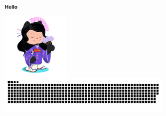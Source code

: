 ### Hello
![My asian octocat](https://github.com/andressaakemih/andressaakemih/blob/main/myoctocat.png) 
![Snake animation](https://github.com/andressaakemih/andressaakemih/blob/output/github-contribution-grid-snake.svg)
